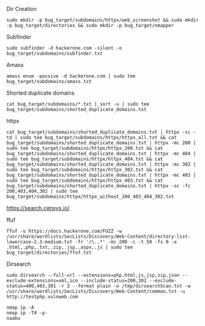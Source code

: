 Dir Creation

    sudo mkdir -p bug_target/subdomains/httpx/web_screenshot && sudo mkdir -p bug_target/directories && sudo mkdir -p bug_target/nmapper

Subfinder

    sudo subfinder -d hackerone.com -silent -o bug_target/subdomains/subfinder.txt


Amass

    amass enum -passive -d hackerone.com | sudo tee bug_target/subdomains/amass.txt


Shorted duplicate domains

    cat bug_target/subdomains/*.txt | sort -u | sudo tee bug_target/subdomains/shorted_duplicate_domains.txt

httpx

    cat bug_target/subdomains/shorted_duplicate_domains.txt | httpx -sc -td | sudo tee bug_target/subdomains/httpx/httpx_all.txt && cat bug_target/subdomains/shorted_duplicate_domains.txt | httpx -mc 200 | sudo tee bug_target/subdomains/httpx/httpx_200.txt && cat bug_target/subdomains/shorted_duplicate_domains.txt | httpx -mc 404 | sudo tee bug_target/subdomains/httpx/httpx_404.txt && cat bug_target/subdomains/shorted_duplicate_domains.txt | httpx -mc 302 | sudo tee bug_target/subdomains/httpx/httpx_302.txt && cat bug_target/subdomains/shorted_duplicate_domains.txt | httpx -mc 403 | sudo tee bug_target/subdomains/httpx/httpx_403.txt && cat bug_target/subdomains/shorted_duplicate_domains.txt | httpx -sc -fc 200,403,404,302 | sudo tee bug_target/subdomains/httpx/httpx_without_200_403_404_302.txt


https://search.censys.io/

ffuf

    ffuf -u https://docs.hackerone.com/FUZZ -w /usr/share/wordlists/SecLists/Discovery/Web-Content/directory-list-lowercase-2.3-medium.txt -fr '/\..*' -mc 200 -c -t 50 -fs 0 -e .html,.php,.txt,.zip,.jsp,.aspx,.js | sudo tee bug_target/directories/ffuf.txt

Dirsearch

    sudo dirsearch --full-url --extensions=php,html,js,jsp,zip,json --exclude-extensions=xml,ico --include-status=200,302 --exclude-status=400,403,301 -r 3 --format plain -o /tmp/dirsearchScan.txt -w /usr/share/wordlists/SecLists/Discovery/Web-Content/common.txt -u http://testphp.vulnweb.com

```
nmap ip -A
nmap ip -T4 -p-
naabu

```
